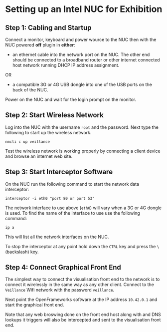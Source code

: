 # Setting up an Intel NUC for Exhibition

## Step 1: Cabling and Startup

Connect a monitor, keyboard and power wource to the NUC then with the NUC powered **off** plugin in **either**:

* an ethernet cable into the network port on the NUC. The other end should be connected
  to a broadband router or other internet connected host network running DHCP IP address assignment.

OR

* a compatible 3G or 4G USB dongle into one of the USB ports on the back of the NUC.

Power on the NUC and wait for the login prompt on the monitor.

## Step 2: Start Wireless Network

Log into the NUC with the username `root` and the password. Next type the following to start up
the wireless network.

`nmcli c up veillance`

Test the wireless network is working properly by connecting a client device and browse an internet web site.

## Step 3: Start Interceptor Software

On the NUC run the following command to start the network data interceptor:

```
interceptor -i eth0 "port 80 or port 53"
```

The network interface to use above (`eth0`) will vary when a 3G or 4G dongle is used.
To find the name of the interface to use use the following command:

```
ip a
```
This will list all the network interfaces on the NUC.

To stop the interceptor at any point hold down the `CTRL` key and press the `\` (backslash) key.

## Step 4: Connect Graphical Front End

The simplest way to connect the visualisation front end to the network is to connect it
wirelessly in the same way as any other client. Connect to the `Veillance` Wifi network
with the password `veillance`.

Next point the OpenFrameworks software at the IP address `10.42.0.1` and start the graphical
front end.

Note that any web broswing done on the front end host along with and DNS lookups it triggers
will also be intercepted and sent to the visualisation front end.
